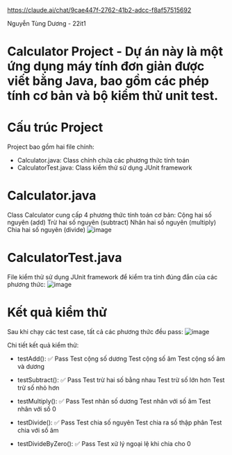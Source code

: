https://claude.ai/chat/9cae447f-2762-41b2-adcc-f8af57515692 

Nguyễn Tùng Dương - 22it1

# Calculator Project - Dự án này là một ứng dụng máy tính đơn giản được viết bằng Java, bao gồm các phép tính cơ bản và bộ kiểm thử unit test.

# Cấu trúc Project
Project bao gồm hai file chính:
- Calculator.java: Class chính chứa các phương thức tính toán
- CalculatorTest.java: Class kiểm thử sử dụng JUnit framework

# Calculator.java
Class Calculator cung cấp 4 phương thức tính toán cơ bản:
Cộng hai số nguyên (add)
Trừ hai số nguyên (subtract)
Nhân hai số nguyên (multiply)
Chia hai số nguyên (divide)
![image](https://github.com/user-attachments/assets/ae4c93e0-261d-4850-a5ff-2b735ffd53b5)

# CalculatorTest.java
File kiểm thử sử dụng JUnit framework để kiểm tra tính đúng đắn của các phương thức:
![image](https://github.com/user-attachments/assets/d82c8d82-07a6-4fc6-bd7d-8d8513de5312)

# Kết quả kiểm thử
Sau khi chạy các test case, tất cả các phương thức đều pass:
![image](https://github.com/user-attachments/assets/8d1cb5f5-d433-4160-a0c0-5a9109076db7)

Chi tiết kết quả kiểm thử:

- testAdd(): ✅ Pass
Test cộng số dương
Test cộng số âm
Test cộng số âm và dương


- testSubtract(): ✅ Pass
Test trừ hai số bằng nhau
Test trừ số lớn hơn
Test trừ số nhỏ hơn


- testMultiply(): ✅ Pass
Test nhân số dương
Test nhân với số âm
Test nhân với số 0


- testDivide(): ✅ Pass
Test chia số nguyên
Test chia ra số thập phân
Test chia với số âm


- testDivideByZero(): ✅ Pass
Test xử lý ngoại lệ khi chia cho 0



